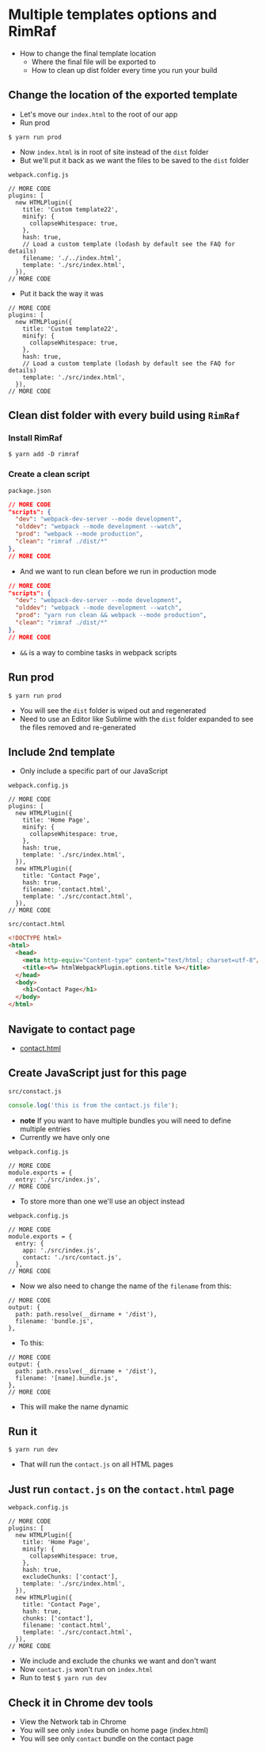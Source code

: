 # Multiple templates options and RimRaf
* How to change the final template location
    - Where the final file will be exported to
    - How to clean up dist folder every time you run your build

## Change the location of the exported template
* Let's move our `index.html` to the root of our app
* Run prod

`$ yarn run prod`

* Now `index.html` is in root of site instead of the `dist` folder
* But we'll put it back as we want the files to be saved to the `dist` folder

`webpack.config.js`

```
// MORE CODE
plugins: [
  new HTMLPlugin({
    title: 'Custom template22',
    minify: {
      collapseWhitespace: true,
    },
    hash: true,
    // Load a custom template (lodash by default see the FAQ for details)
    filename: './../index.html',
    template: './src/index.html',
  }),
// MORE CODE
```

* Put it back the way it was

```
// MORE CODE
plugins: [
  new HTMLPlugin({
    title: 'Custom template22',
    minify: {
      collapseWhitespace: true,
    },
    hash: true,
    // Load a custom template (lodash by default see the FAQ for details)
    template: './src/index.html',
  }),
// MORE CODE
```

## Clean dist folder with every build using `RimRaf`
### Install RimRaf
`$ yarn add -D rimraf`

### Create a clean script
`package.json`

```json
// MORE CODE
"scripts": {
  "dev": "webpack-dev-server --mode development",
  "olddev": "webpack --mode development --watch",
  "prod": "webpack --mode production",
  "clean": "rimraf ./dist/*"
},
// MORE CODE
```

* And we want to run clean before we run in production mode

```json
// MORE CODE
"scripts": {
  "dev": "webpack-dev-server --mode development",
  "olddev": "webpack --mode development --watch",
  "prod": "yarn run clean && webpack --mode production",
  "clean": "rimraf ./dist/*"
},
// MORE CODE
```

* `&&` is a way to combine tasks in webpack scripts

## Run prod
`$ yarn run prod`

* You will see the `dist` folder is wiped out and regenerated
* Need to use an Editor like Sublime with the `dist` folder expanded to see the files removed and re-generated

## Include 2nd template
* Only include a specific part of our JavaScript

`webpack.config.js`

```
// MORE CODE
plugins: [
  new HTMLPlugin({
    title: 'Home Page',
    minify: {
      collapseWhitespace: true,
    },
    hash: true,
    template: './src/index.html',
  }),
  new HTMLPlugin({
    title: 'Contact Page',
    hash: true,
    filename: 'contact.html',
    template: './src/contact.html',
  }),
// MORE CODE
```

`src/contact.html`

```html
<!DOCTYPE html>
<html>
  <head>
    <meta http-equiv="Content-type" content="text/html; charset=utf-8"/>
    <title><%= htmlWebpackPlugin.options.title %></title>
  </head>
  <body>
    <h1>Contact Page</h1>
  </body>
</html>
```

## Navigate to contact page
* [contact.html](http://localhost:9000/contact.html)

## Create JavaScript just for this page
`src/constact.js`

```js
console.log('this is from the contact.js file');
```

* **note** If you want to have multiple bundles you will need to define multiple entries
* Currently we have only one

`webpack.config.js`

```
// MORE CODE
module.exports = {
  entry: './src/index.js',
// MORE CODE
```

* To store more than one we'll use an object instead

`webpack.config.js`

```
// MORE CODE
module.exports = {
  entry: {
    app: './src/index.js',
    contact: './src/contact.js',
  },
// MORE CODE
```

* Now we also need to change the name of the `filename` from this:

```
// MORE CODE
output: {
  path: path.resolve(__dirname + '/dist'),
  filename: 'bundle.js',
},
```

* To this:

```
// MORE CODE
output: {
  path: path.resolve(__dirname + '/dist'),
  filename: '[name].bundle.js',
},
// MORE CODE
```

* This will make the name dynamic

## Run it
`$ yarn run dev`

* That will run the `contact.js` on all HTML pages

## Just run `contact.js` on the `contact.html` page

`webpack.config.js`

```
// MORE CODE
plugins: [
  new HTMLPlugin({
    title: 'Home Page',
    minify: {
      collapseWhitespace: true,
    },
    hash: true,
    excludeChunks: ['contact'],
    template: './src/index.html',
  }),
  new HTMLPlugin({
    title: 'Contact Page',
    hash: true,
    chunks: ['contact'],
    filename: 'contact.html',
    template: './src/contact.html',
  }),
// MORE CODE
```

* We include and exclude the chunks we want and don't want
* Now `contact.js` won't run on `index.html`
* Run to test `$ yarn run dev`

## Check it in Chrome dev tools
* View the Network tab in Chrome
* You will see only `index` bundle on home page (index.html)
* You will see only `contact` bundle on the contact page
